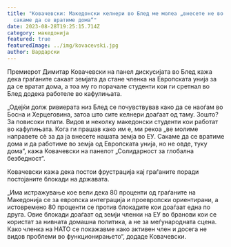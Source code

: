 ```yaml
---
title: "Ковачевски: Македонски келнери во Блед ме молеа „внесете не во ЕУ,
  сакаме да се вратиме дома“"
date: 2023-08-28T19:25:15.714Z
category: македонија
featured: true
featuredImage: ../img/kovacevski.jpg
author: Вардарски
---
```

<!--StartFragment-->

Премиерот Димитар Ковачевски на панел дискусијата во Блед кажа дека граѓаните сакаат земјата да стане членка на Европската унија за да се вратат дома, а тоа му го порачале студенти кои ги сретнал во Блед додека работеле во кафулињата.

<!--EndFragment--><!--StartFragment-->

„Одејќи долж ривиерата низ Блед се почувствував како да се наоѓам во Босна и Херцеговина, затоа што сите келнери доаѓаат од таму. Зошто? За повисоки плати. Видов и неколку македонски студенти кои работат во кафулињата. Кога ги прашав како им е, ми рекоа „ве молиме направете сѐ за да ја внесете нашата земја во ЕУ. Сакаме да се вратиме дома и да работиме во земја од Европската унија, но не овде, туку дома“, кажа Ковачевски на панелот „Солидарност за глобална безбедност“.

Ковачевски кажа дека постои фрустрација кај граѓаните поради постојаните блокади на државата.

„Има истражување кое вели дека 80 проценти од граѓаните на Македонија се за европска интеграција и проевропски ориентирани, а истовремено 80 проценти се против блокадите кои доаѓаат една по друга. Овие блокади доаѓаат од земји членки на ЕУ во бранови кои се користат за нивната домашна политика, а не за меѓународната сцена. Како членка на НАТО се покажавме како активен член и досега не видов проблеми во функционирањето“, додаде Ковачевски.

<!--EndFragment-->